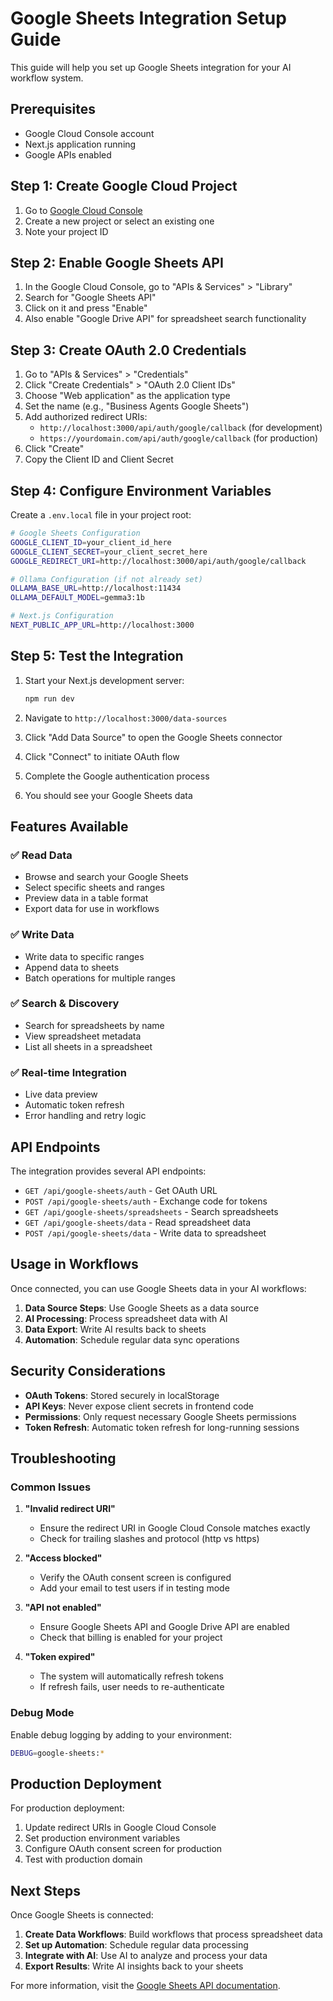 # Google Sheets Integration Setup Guide

This guide will help you set up Google Sheets integration for your AI workflow system.

## Prerequisites

- Google Cloud Console account
- Next.js application running
- Google APIs enabled

## Step 1: Create Google Cloud Project

1. Go to [Google Cloud Console](https://console.cloud.google.com/)
2. Create a new project or select an existing one
3. Note your project ID

## Step 2: Enable Google Sheets API

1. In the Google Cloud Console, go to "APIs & Services" > "Library"
2. Search for "Google Sheets API"
3. Click on it and press "Enable"
4. Also enable "Google Drive API" for spreadsheet search functionality

## Step 3: Create OAuth 2.0 Credentials

1. Go to "APIs & Services" > "Credentials"
2. Click "Create Credentials" > "OAuth 2.0 Client IDs"
3. Choose "Web application" as the application type
4. Set the name (e.g., "Business Agents Google Sheets")
5. Add authorized redirect URIs:
   - `http://localhost:3000/api/auth/google/callback` (for development)
   - `https://yourdomain.com/api/auth/google/callback` (for production)
6. Click "Create"
7. Copy the Client ID and Client Secret

## Step 4: Configure Environment Variables

Create a `.env.local` file in your project root:

```bash
# Google Sheets Configuration
GOOGLE_CLIENT_ID=your_client_id_here
GOOGLE_CLIENT_SECRET=your_client_secret_here
GOOGLE_REDIRECT_URI=http://localhost:3000/api/auth/google/callback

# Ollama Configuration (if not already set)
OLLAMA_BASE_URL=http://localhost:11434
OLLAMA_DEFAULT_MODEL=gemma3:1b

# Next.js Configuration
NEXT_PUBLIC_APP_URL=http://localhost:3000
```

## Step 5: Test the Integration

1. Start your Next.js development server:
   ```bash
   npm run dev
   ```

2. Navigate to `http://localhost:3000/data-sources`

3. Click "Add Data Source" to open the Google Sheets connector

4. Click "Connect" to initiate OAuth flow

5. Complete the Google authentication process

6. You should see your Google Sheets data

## Features Available

### ✅ **Read Data**
- Browse and search your Google Sheets
- Select specific sheets and ranges
- Preview data in a table format
- Export data for use in workflows

### ✅ **Write Data**
- Write data to specific ranges
- Append data to sheets
- Batch operations for multiple ranges

### ✅ **Search & Discovery**
- Search for spreadsheets by name
- View spreadsheet metadata
- List all sheets in a spreadsheet

### ✅ **Real-time Integration**
- Live data preview
- Automatic token refresh
- Error handling and retry logic

## API Endpoints

The integration provides several API endpoints:

- `GET /api/google-sheets/auth` - Get OAuth URL
- `POST /api/google-sheets/auth` - Exchange code for tokens
- `GET /api/google-sheets/spreadsheets` - Search spreadsheets
- `GET /api/google-sheets/data` - Read spreadsheet data
- `POST /api/google-sheets/data` - Write data to spreadsheet

## Usage in Workflows

Once connected, you can use Google Sheets data in your AI workflows:

1. **Data Source Steps**: Use Google Sheets as a data source
2. **AI Processing**: Process spreadsheet data with AI
3. **Data Export**: Write AI results back to sheets
4. **Automation**: Schedule regular data sync operations

## Security Considerations

- **OAuth Tokens**: Stored securely in localStorage
- **API Keys**: Never expose client secrets in frontend code
- **Permissions**: Only request necessary Google Sheets permissions
- **Token Refresh**: Automatic token refresh for long-running sessions

## Troubleshooting

### Common Issues

1. **"Invalid redirect URI"**
   - Ensure the redirect URI in Google Cloud Console matches exactly
   - Check for trailing slashes and protocol (http vs https)

2. **"Access blocked"**
   - Verify the OAuth consent screen is configured
   - Add your email to test users if in testing mode

3. **"API not enabled"**
   - Ensure Google Sheets API and Google Drive API are enabled
   - Check that billing is enabled for your project

4. **"Token expired"**
   - The system will automatically refresh tokens
   - If refresh fails, user needs to re-authenticate

### Debug Mode

Enable debug logging by adding to your environment:

```bash
DEBUG=google-sheets:*
```

## Production Deployment

For production deployment:

1. Update redirect URIs in Google Cloud Console
2. Set production environment variables
3. Configure OAuth consent screen for production
4. Test with production domain

## Next Steps

Once Google Sheets is connected:

1. **Create Data Workflows**: Build workflows that process spreadsheet data
2. **Set up Automation**: Schedule regular data processing
3. **Integrate with AI**: Use AI to analyze and process your data
4. **Export Results**: Write AI insights back to your sheets

For more information, visit the [Google Sheets API documentation](https://developers.google.com/sheets/api).
